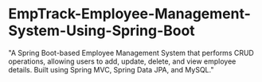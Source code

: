 # EmpTrack-Employee-Management-System-Using-Spring-Boot
"A Spring Boot-based Employee Management System that performs CRUD operations, allowing users to add, update, delete, and view employee details. Built using Spring MVC, Spring Data JPA, and MySQL."

